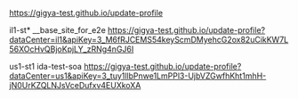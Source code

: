 https://gigya-test.github.io/update-profile

il1-st* __base_site_for_e2e https://gigya-test.github.io/update-profile?dataCenter=il1&apiKey=3_M6fRJCEMS54keyScmDMyehcG2ox82uCikKW7L56XOcHvQBjoKpjLY_zRNg4nGJ6I

us1-st1 ida-test-soa https://gigya-test.github.io/update-profile?dataCenter=us1&apiKey=3_tuy1llbPnwe1LmPPl3-UjbVZGwfhKht1mhH-jN0UrKZQLNJsVceDufxv4EUXkoXA
